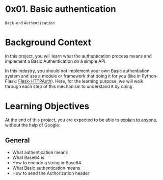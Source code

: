 # 0x01. Basic authentication
`Back-end` `Authentication`

# Background Context
In this project, you will learn what the authentication process means and implement a Basic Authentication on a simple API.

In this industry, you should not implement your own Basic authentiation system and use a module or framework that doing it for you (like in Python-Flask: [Flask-HTTPAuth](https://flask-httpauth.readthedocs.io/en/latest/)). Here, for the learning purpose, we will walk through each step of this mechanism to understand it by doing.

# Learning Objectives

At the end of this project, you are expected to be able to [explain to anyone](https://fs.blog/feynman-learning-technique/), without the help of Google:

## General
- What authentication means
- What Base64 is
- How to encode a string in Base64
- What Basic authentication means
- How to send the Authorization header